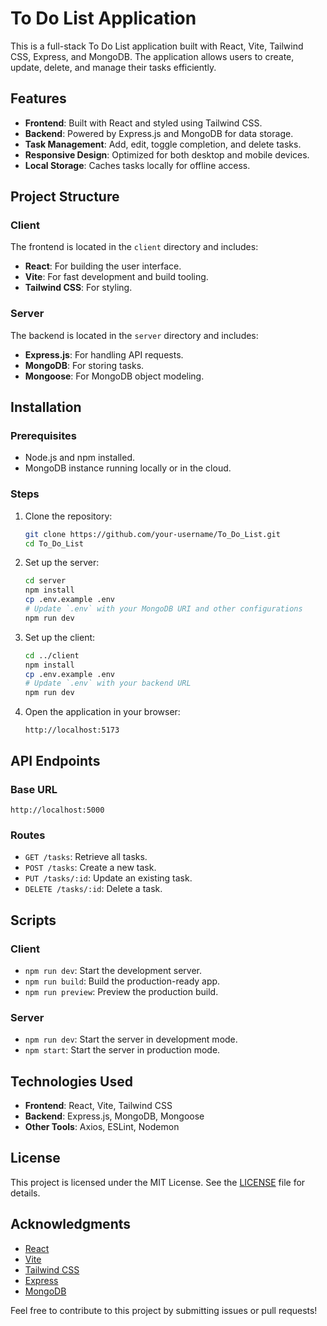 # To Do List Application

This is a full-stack To Do List application built with React, Vite, Tailwind CSS, Express, and MongoDB. The application allows users to create, update, delete, and manage their tasks efficiently.

## Features

- **Frontend**: Built with React and styled using Tailwind CSS.
- **Backend**: Powered by Express.js and MongoDB for data storage.
- **Task Management**: Add, edit, toggle completion, and delete tasks.
- **Responsive Design**: Optimized for both desktop and mobile devices.
- **Local Storage**: Caches tasks locally for offline access.

## Project Structure

### Client
The frontend is located in the `client` directory and includes:
- **React**: For building the user interface.
- **Vite**: For fast development and build tooling.
- **Tailwind CSS**: For styling.

### Server
The backend is located in the `server` directory and includes:
- **Express.js**: For handling API requests.
- **MongoDB**: For storing tasks.
- **Mongoose**: For MongoDB object modeling.

## Installation

### Prerequisites
- Node.js and npm installed.
- MongoDB instance running locally or in the cloud.

### Steps
1. Clone the repository:
    ```bash
    git clone https://github.com/your-username/To_Do_List.git
    cd To_Do_List
    ```

2. Set up the server:
    ```bash
    cd server
    npm install
    cp .env.example .env
    # Update `.env` with your MongoDB URI and other configurations
    npm run dev
    ```

3. Set up the client:
    ```bash
    cd ../client
    npm install
    cp .env.example .env
    # Update `.env` with your backend URL
    npm run dev
    ```

4. Open the application in your browser:
    ```
    http://localhost:5173
    ```

## API Endpoints

### Base URL
`http://localhost:5000`

### Routes
- `GET /tasks`: Retrieve all tasks.
- `POST /tasks`: Create a new task.
- `PUT /tasks/:id`: Update an existing task.
- `DELETE /tasks/:id`: Delete a task.

## Scripts

### Client
- `npm run dev`: Start the development server.
- `npm run build`: Build the production-ready app.
- `npm run preview`: Preview the production build.

### Server
- `npm run dev`: Start the server in development mode.
- `npm start`: Start the server in production mode.

## Technologies Used

- **Frontend**: React, Vite, Tailwind CSS
- **Backend**: Express.js, MongoDB, Mongoose
- **Other Tools**: Axios, ESLint, Nodemon

## License

This project is licensed under the MIT License. See the [LICENSE](LICENSE) file for details.

## Acknowledgments

- [React](https://reactjs.org/)
- [Vite](https://vitejs.dev/)
- [Tailwind CSS](https://tailwindcss.com/)
- [Express](https://expressjs.com/)
- [MongoDB](https://www.mongodb.com/)

Feel free to contribute to this project by submitting issues or pull requests!